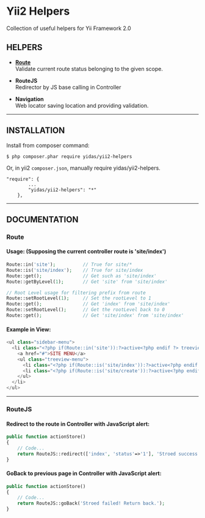 Yii2 Helpers
============

Collection of useful helpers for Yii Framework 2.0

HELPERS
-------

- **[Route](#route)**   
  Validate current route status belonging to the given scope.

- **RouteJS**  
  Redirector by JS base calling in Controller
  
- **Navigation**  
  Web locator saving location and providing validation.
  
---

INSTALLATION
------------

Install from composer command:

```
$ php composer.phar require yidas/yii2-helpers
```

Or, in yii2 `composer.json`, manually require yidas/yii2-helpers.

```
"require": {
        ...
        "yidas/yii2-helpers": "*"
    },
```
  

---

DOCUMENTATION
-------------

### Route

#### Usage: (Supposing the current controller route is 'site/index')

```php
Route::in('site');          // True for site/*
Route::is('site/index');    // True for site/index
Route::get();               // Get such as 'site/index'
Route::getByLevel(1);       // Get 'site' from 'site/index'

// Root Level usage for filtering prefix from route
Route::setRootLevel(1);     // Set the rootLevel to 1
Route::get();               // Get 'index' from 'site/index' 
Route::setRootLevel();      // Get the rootLevel back to 0
Route::get();               // Get 'site/index' from 'site/index'
```

#### Example in View:

```php
<ul class="sidebar-menu">
  <li class="<?php if(Route::in('site')):?>active<?php endif ?> treeview">
    <a href="#">SITE MENU</a>
    <ul class="treeview-menu">
      <li class="<?php if(Route::is('site/index')):?>active<?php endif ?>"><a href="<?=Url::to(['site/index'])?>">Menu List</a></li>
      <li class="<?php if(Route::is('site/create')):?>active<?php endif ?>"><a href="<?=Url::to(['site/create'])?>">Add One</a></li>
    </ul>
  </li>
</ul>
```

---

### RouteJS

#### Redirect to the route in Controller with JavaScript alert:
```php
public function actionStore()
{
    // Code...
    return RouteJS::redirect(['index', 'status'=>'1'], 'Stroed success!');
}
```

#### GoBack to previous page in Controller with JavaScript alert:
```php
public function actionStore()
{
    // Code...
    return RouteJS::goBack('Stroed failed! Return back.');
}
```
